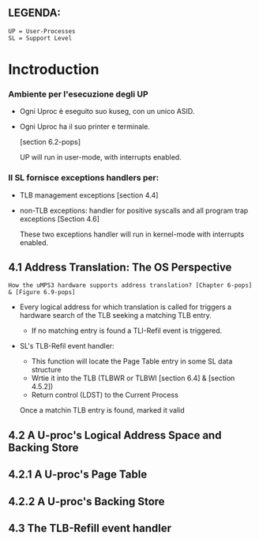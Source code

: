 ## LEGENDA:
	UP = User-Processes
	SL = Support Level

# Inctroduction

### Ambiente per l'esecuzione degli UP
- Ogni Uproc è eseguito suo kuseg, con un unico ASID.
- Ogni Uproc ha il suo printer e terminale.
	
	[section 6.2-pops]
	
	UP will run in user-mode, with interrupts enabled.
### Il SL fornisce exceptions handlers per:
- TLB management exceptions [section 4.4]
- non-TLB exceptions: handler for positive syscalls and all program trap exceptions [Section 4.6]

	These two exceptions handler will run in kernel-mode with interrupts enabled.

## 4.1 Address Translation: The OS Perspective
	How the uMPS3 hardware supports address translation? [Chapter 6-pops] & [Figure 6.9-pops]	
- Every logical address for which translation is called for triggers a hardware search of the TLB seeking a matching TLB entry.
	- If no matching entry is found a TLI-Refil event is triggered.

- SL's TLB-Refil event handler:
	- This function will locate the Page Table entry in some SL data structure
	- Wrtie it into the TLB (TLBWR or TLBWI [section 6.4] & [section 4.5.2])
	- Return control (LDST) to the Current Process

	Once a matchin TLB entry is found, marked it valid

## 4.2 A U-proc's Logical Address Space and Backing Store

## 4.2.1 A U-proc's Page Table

## 4.2.2 A U-proc's Backing Store

## 4.3 The TLB-Refill event handler



